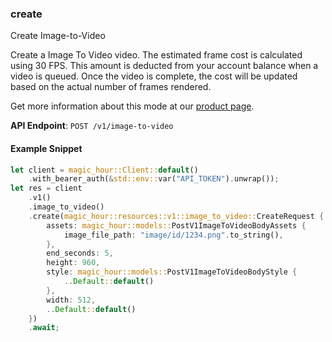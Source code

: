 
### create <a name="create"></a>
Create Image-to-Video

Create a Image To Video video. The estimated frame cost is calculated using 30 FPS. This amount is deducted from your account balance when a video is queued. Once the video is complete, the cost will be updated based on the actual number of frames rendered.
  
Get more information about this mode at our [product page](/products/image-to-video).
  

**API Endpoint**: `POST /v1/image-to-video`

#### Example Snippet

```rust
let client = magic_hour::Client::default()
    .with_bearer_auth(&std::env::var("API_TOKEN").unwrap());
let res = client
    .v1()
    .image_to_video()
    .create(magic_hour::resources::v1::image_to_video::CreateRequest {
        assets: magic_hour::models::PostV1ImageToVideoBodyAssets {
            image_file_path: "image/id/1234.png".to_string(),
        },
        end_seconds: 5,
        height: 960,
        style: magic_hour::models::PostV1ImageToVideoBodyStyle {
            ..Default::default()
        },
        width: 512,
        ..Default::default()
    })
    .await;
```
